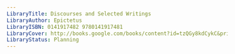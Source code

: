 ```yaml
---
LibraryTitle: Discourses and Selected Writings
LibraryAuthor: Epictetus
LibraryISBN: 0141917482 9780141917481
LibraryCover: http://books.google.com/books/content?id=tzQGy8kdCykC&printsec=frontcover&img=1&zoom=1&source=gbs_api
LibraryStatus: Planning
---
```

